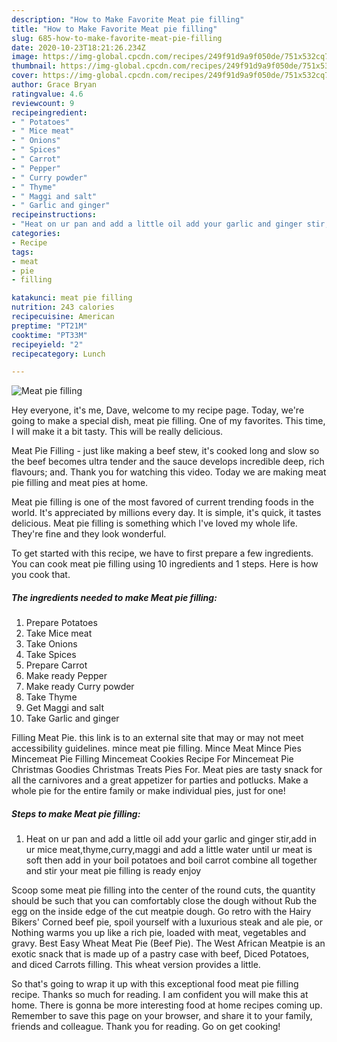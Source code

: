 ```yaml
---
description: "How to Make Favorite Meat pie filling"
title: "How to Make Favorite Meat pie filling"
slug: 685-how-to-make-favorite-meat-pie-filling
date: 2020-10-23T18:21:26.234Z
image: https://img-global.cpcdn.com/recipes/249f91d9a9f050de/751x532cq70/meat-pie-filling-recipe-main-photo.jpg
thumbnail: https://img-global.cpcdn.com/recipes/249f91d9a9f050de/751x532cq70/meat-pie-filling-recipe-main-photo.jpg
cover: https://img-global.cpcdn.com/recipes/249f91d9a9f050de/751x532cq70/meat-pie-filling-recipe-main-photo.jpg
author: Grace Bryan
ratingvalue: 4.6
reviewcount: 9
recipeingredient:
- " Potatoes"
- " Mice meat"
- " Onions"
- " Spices"
- " Carrot"
- " Pepper"
- " Curry powder"
- " Thyme"
- " Maggi and salt"
- " Garlic and ginger"
recipeinstructions:
- "Heat on ur pan and add a little oil add your garlic and ginger stir,add in ur mice meat,thyme,curry,maggi and add a little water until ur meat is soft then add in your boil potatoes and boil carrot combine all together and stir your meat pie filling is ready enjoy"
categories:
- Recipe
tags:
- meat
- pie
- filling

katakunci: meat pie filling 
nutrition: 243 calories
recipecuisine: American
preptime: "PT21M"
cooktime: "PT33M"
recipeyield: "2"
recipecategory: Lunch

---
```



![Meat pie filling](https://img-global.cpcdn.com/recipes/249f91d9a9f050de/751x532cq70/meat-pie-filling-recipe-main-photo.jpg)

Hey everyone, it's me, Dave, welcome to my recipe page. Today, we're going to make a special dish, meat pie filling. One of my favorites. This time, I will make it a bit tasty. This will be really delicious.

Meat Pie Filling - just like making a beef stew, it&#39;s cooked long and slow so the beef becomes ultra tender and the sauce develops incredible deep, rich flavours; and. Thank you for watching this video. Today we are making meat pie filling and meat pies at home.

Meat pie filling is one of the most favored of current trending foods in the world. It's appreciated by millions every day. It is simple, it's quick, it tastes delicious. Meat pie filling is something which I've loved my whole life. They're fine and they look wonderful.


To get started with this recipe, we have to first prepare a few ingredients. You can cook meat pie filling using 10 ingredients and 1 steps. Here is how you cook that.

<!--inarticleads1-->

##### The ingredients needed to make Meat pie filling:

1. Prepare  Potatoes
1. Take  Mice meat
1. Take  Onions
1. Take  Spices
1. Prepare  Carrot
1. Make ready  Pepper
1. Make ready  Curry powder
1. Take  Thyme
1. Get  Maggi and salt
1. Take  Garlic and ginger


Filling Meat Pie. this link is to an external site that may or may not meet accessibility guidelines. mince meat pie filling. Mince Meat Mince Pies Mincemeat Pie Filling Mincemeat Cookies Recipe For Mincemeat Pie Christmas Goodies Christmas Treats Pies For. Meat pies are tasty snack for all the carnivores and a great appetizer for parties and potlucks. Make a whole pie for the entire family or make individual pies, just for one! 

<!--inarticleads2-->

##### Steps to make Meat pie filling:

1. Heat on ur pan and add a little oil add your garlic and ginger stir,add in ur mice meat,thyme,curry,maggi and add a little water until ur meat is soft then add in your boil potatoes and boil carrot combine all together and stir your meat pie filling is ready enjoy


Scoop some meat pie filling into the center of the round cuts, the quantity should be such that you can comfortably close the dough without Rub the egg on the inside edge of the cut meatpie dough. Go retro with the Hairy Bikers&#39; Corned beef pie, spoil yourself with a luxurious steak and ale pie, or Nothing warms you up like a rich pie, loaded with meat, vegetables and gravy. Best Easy Wheat Meat Pie (Beef Pie). The West African Meatpie is an exotic snack that is made up of a pastry case with beef, Diced Potatoes, and diced Carrots filling. This wheat version provides a little. 

So that's going to wrap it up with this exceptional food meat pie filling recipe. Thanks so much for reading. I am confident you will make this at home. There is gonna be more interesting food at home recipes coming up. Remember to save this page on your browser, and share it to your family, friends and colleague. Thank you for reading. Go on get cooking!
